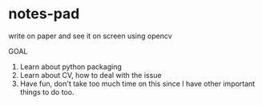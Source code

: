 # notes-pad
write on paper and see it on screen using opencv

GOAL
1. Learn about python packaging
2. Learn about CV, how to deal with the issue
3. Have fun, don't take too much time on this since I have other important things to do too.